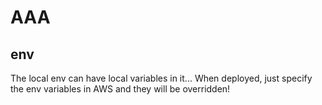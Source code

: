 # AAA

## env

The local env can have local variables in it...
When deployed, just specify the env variables in AWS and they will be overridden!
